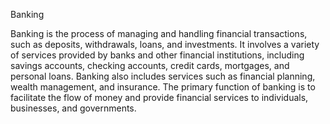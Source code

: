 Banking


Banking is the process of managing and handling financial transactions, such as deposits, withdrawals, loans, and investments. It involves a variety of services provided by banks and other financial institutions, including savings accounts, checking accounts, credit cards, mortgages, and personal loans. Banking also includes services such as financial planning, wealth management, and insurance. The primary function of banking is to facilitate the flow of money and provide financial services to individuals, businesses, and governments.